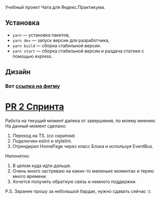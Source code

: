  Учебный проект Чата для Яндекс.Практикума.

## Установка

- `yarn` — установка пакетов,
- `yarn dev` — запуск версии для разработчика,
- `yarn build` — сборка стабильной версии.
- `yarn start` — сборка стабильной версии и раздача статики с помощью express.

## Дизайн

### Вот [ссылка на фигму](https://www.figma.com/file/hlrSo1YlDlYsJgpm8aX8Ib/Chat-MF?node-id=2%3A2)

# [PR 2 Спринта](https://github.com/shameondev/middle.messenger.praktikum.yandex/pull/2)
Работа на текущий момент далека от завершения, по моему мнению. 
На данный момент сделано: 
1. Переход на TS. (со скрипом)
2. Подключен eslint и stylelint.
3. Отрендерил HomePage через класс Блока и используя EventBus.

Непонятно:
1. В целом куда идти дальше.
2. Очень много застреваю на каких-то маленьих моментах и теряю много времени.
3. Хочется получить обратную связь и немного поддержки.

P.S. Заранее прошу за небольшой бардак, нужно сдавать сейчас :).

